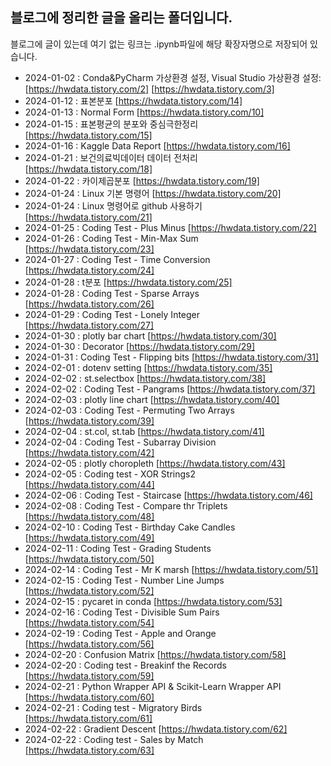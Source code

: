 ## 블로그에 정리한 글을 올리는 폴더입니다.
블로그에 글이 있는데 여기 없는 링크는 .ipynb파일에 해당 확장자명으로 저장되어 있습니다.

- 2024-01-02 : Conda&PyCharm 가상환경 설정, Visual Studio 가상환경 설정: [https://hwdata.tistory.com/2] [https://hwdata.tistory.com/3]
- 2024-01-12 : 표본분포 [https://hwdata.tistory.com/14]
- 2024-01-13 : Normal Form [https://hwdata.tistory.com/10]
- 2024-01-15 : 표본평균의 분포와 중심극한정리 [https://hwdata.tistory.com/15]
- 2024-01-16 : Kaggle Data Report [https://hwdata.tistory.com/16]
- 2024-01-21 : 보건의료빅데이터 데이터 전처리 [https://hwdata.tistory.com/18]
- 2024-01-22 : 카이제곱분포 [https://hwdata.tistory.com/19]
- 2024-01-24 : Linux 기본 명령어 [https://hwdata.tistory.com/20]
- 2024-01-24 : Linux 명령어로 github 사용하기 [https://hwdata.tistory.com/21]
- 2024-01-25 : Coding Test - Plus Minus [https://hwdata.tistory.com/22]
- 2024-01-26 : Coding Test - Min-Max Sum [https://hwdata.tistory.com/23]
- 2024-01-27 : Coding Test - Time Conversion [https://hwdata.tistory.com/24]
- 2024-01-28 : t분포 [https://hwdata.tistory.com/25]
- 2024-01-28 : Coding Test - Sparse Arrays [https://hwdata.tistory.com/26]
- 2024-01-29 : Coding Test - Lonely Integer [https://hwdata.tistory.com/27]
- 2024-01-30 : plotly bar chart [https://hwdata.tistory.com/30]
- 2024-01-30 : Decorator [https://hwdata.tistory.com/29]
- 2024-01-31 : Coding Test - Flipping bits [https://hwdata.tistory.com/31]
- 2024-02-01 : dotenv setting [https://hwdata.tistory.com/35]
- 2024-02-02 : st.selectbox [https://hwdata.tistory.com/38]
- 2024-02-02 : Coding Test - Pangrams [https://hwdata.tistory.com/37]
- 2024-02-03 : plotly line chart [https://hwdata.tistory.com/40]
- 2024-02-03 : Coding Test - Permuting Two Arrays [https://hwdata.tistory.com/39]
- 2024-02-04 : st.col, st.tab [https://hwdata.tistory.com/41]
- 2024-02-04 : Coding Test - Subarray Division [https://hwdata.tistory.com/42]
- 2024-02-05 : plotly choropleth [https://hwdata.tistory.com/43]
- 2024-02-05 : Coding test - XOR Strings2 [https://hwdata.tistory.com/44]
- 2024-02-06 : Coding Test - Staircase [https://hwdata.tistory.com/46]
- 2024-02-08 : Coding Test - Compare thr Triplets [https://hwdata.tistory.com/48]
- 2024-02-10 : Coding Test - Birthday Cake Candles [https://hwdata.tistory.com/49]
- 2024-02-11 : Coding Test - Grading Students [https://hwdata.tistory.com/50]
- 2024-02-14 : Coding Test - Mr K marsh [https://hwdata.tistory.com/51]
- 2024-02-15 : Coding Test - Number Line Jumps [https://hwdata.tistory.com/52]
- 2024-02-15 : pycaret in conda [https://hwdata.tistory.com/53]
- 2024-02-16 : Coding Test - Divisible Sum Pairs [https://hwdata.tistory.com/54]
- 2024-02-19 : Coding Test - Apple and Orange [https://hwdata.tistory.com/56]
- 2024-02-20 : Confusion Matrix [https://hwdata.tistory.com/58]
- 2024-02-20 : Coding test - Breakinf the Records [https://hwdata.tistory.com/59]
- 2024-02-21 : Python Wrapper API & Scikit-Learn Wrapper API [https://hwdata.tistory.com/60]
- 2024-02-21 : Coding test - Migratory Birds [https://hwdata.tistory.com/61]
- 2024-02-22 : Gradient Descent [https://hwdata.tistory.com/62]
- 2024-02-22 : Coding test - Sales by Match [https://hwdata.tistory.com/63]

